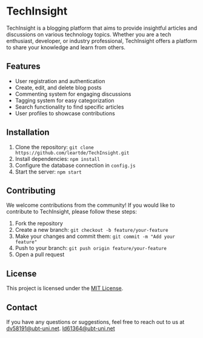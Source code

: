 # TechInsight

TechInsight is a blogging platform that aims to provide insightful articles and discussions on various technology topics. Whether you are a tech enthusiast, developer, or industry professional, TechInsight offers a platform to share your knowledge and learn from others.

## Features

- User registration and authentication
- Create, edit, and delete blog posts
- Commenting system for engaging discussions
- Tagging system for easy categorization
- Search functionality to find specific articles
- User profiles to showcase contributions

## Installation

1. Clone the repository: `git clone https://github.com/leartde/TechInsight.git`
2. Install dependencies: `npm install`
3. Configure the database connection in `config.js`
4. Start the server: `npm start`

## Contributing

We welcome contributions from the community! If you would like to contribute to TechInsight, please follow these steps:

1. Fork the repository
2. Create a new branch: `git checkout -b feature/your-feature`
3. Make your changes and commit them: `git commit -m "Add your feature"`
4. Push to your branch: `git push origin feature/your-feature`
5. Open a pull request

## License

This project is licensed under the [MIT License](LICENSE).

## Contact

If you have any questions or suggestions, feel free to reach out to us at [dv58191@ubt-uni.net](mailto:dv58191@ubt-uni.net).
[ld61364@ubt-uni.net](mailto:ld61364@ubt-uni.net)


